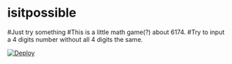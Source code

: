 # isitpossible
#Just try something
#This is a little math game(?) about 6174.
#Try to input a 4 digits number without all 4 digits the same.

[![Deploy](https://www.herokucdn.com/deploy/button.svg)](https://heroku.com/deploy)
